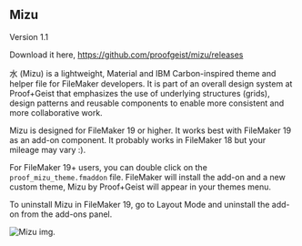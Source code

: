 ## Mizu

Version 1.1

Download it here, https://github.com/proofgeist/mizu/releases

水 (Mizu) is a lightweight, Material and IBM Carbon-inspired theme and helper file for FileMaker developers. It is part of an overall design system at Proof+Geist that emphasizes the use of underlying structures (grids), design patterns and reusable components to enable more consistent and more collaborative work.

Mizu is designed for FileMaker 19 or higher. It works best with FileMaker 19 as an add-on component. It probably works in FileMaker 18 but your mileage may vary :).

For FileMaker 19+ users, you can double click on the `proof_mizu_theme.fmaddon` file. FileMaker will install the add-on and a new custom theme, Mizu by Proof+Geist will appear in your themes menu.

To uninstall Mizu in FileMaker 19, go to Layout Mode and uninstall the add-on from the add-ons panel.

![Mizu img](../mizu/mizu.png "Text to show on mouseover").
